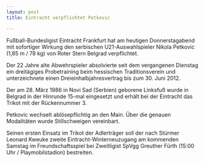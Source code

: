 ```yaml
---
layout: post
title: Eintracht verpflichtet Petkovic

---
```


Fußball-Bundesligist Eintracht Frankfurt hat am heutigen Donnerstagabend mit sofortiger Wirkung den serbischen U21-Auswahlspieler Nikola Petkovic (1,85 m / 78 kg) von Roter Stern Belgrad verpflichtet.

Der 22 Jahre alte Abwehrspieler absolvierte seit dem vergangenen Dienstag ein dreitägiges Probetraining beim hessischen Traditionsverein und unterzeichnete einen Dreieinhalbjahresvertrag bis zum 30. Juni 2012.  
  
Der am 28. März 1986 in Novi Sad (Serbien) geborene Linksfuß wurde in Belgrad in der Hinrunde 15-mal eingesetzt und erhält bei der Eintracht das Trikot mit der Rückennummer 3.  
  
Petkovic wechselt ablösepflichtig an den Main. Über die genauen Modalitäten wurde Stillschweigen vereinbart.  
  
Seinen ersten Einsatz im Trikot der Adlerträger soll der nach Stürmer Leonard Kweuke zweite Eintracht-Winterneuzugang am kommenden Samstag im Freundschaftsspiel bei Zweitligist SpVgg Greuther Fürth (15:00 Uhr / Playmobilstadion) bestreiten.
